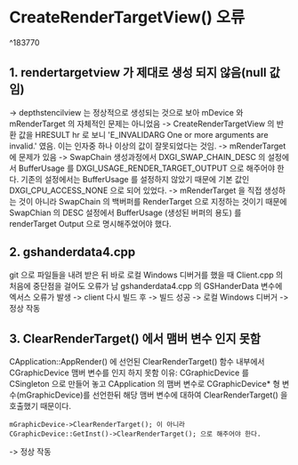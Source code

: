 # CreateRenderTargetView() 오류

^183770

## 1. rendertargetview 가 제대로 생성 되지 않음(null 값임) 

-> depthstencilview 는 정상적으로 생성되는 것으로 보아 mDevice 와 mRenderTarget 의 자체적인 문제는 아니었음 
-> CreateRenderTargetView 의 반환 값을 HRESULT hr 로 보니 'E_INVALIDARG One or more arguments are invalid.' 였음. 이는 인자중 하나 이상의 값이 잘못되었다는 것임. 
-> mRenderTarget에 문제가 있음 
-> SwapChain 생성과정에서 DXGI_SWAP_CHAIN_DESC 의 설정에서 BufferUsage 를 DXGI_USAGE_RENDER_TARGET_OUTPUT 으로 해주어야 한다. 기존의 설정에서는 BufferUsage 를 설정하지 않았기 때문에 기본 값인 DXGI_CPU_ACCESS_NONE 으로 되어 있었다. 
-> mRenderTarget 을 직접 생성하는 것이 아니라 SwapChain 의 백버퍼를 RenderTarget 으로 지정하는 것이기 때문에 SwapChian 의 DESC 설정에서 BufferUsage (생성된 버퍼의 용도) 를 renderTarget Output 으로 명시해주었어야 했다.

## 2. gshanderdata4.cpp
git 으로 파일들을 내려 받은 뒤 바로 로컬 Windows 디버거를 했을 때 Client.cpp 의 처음에 중단점을 걸어도 오류가 남
gshanderdata4.cpp 의 GSHanderData 변수에 엑서스 오류가 발생
-> client 다시 빌드 후 -> 빌드 성공 -> 로컬 Windows 디버거 -> 정상 작동

## 3. ClearRenderTarget() 에서 맴버 변수 인지 못함
CApplication::AppRender() 에 선언된 ClearRenderTarget() 함수 내부에서 CGraphicDevice 맴버 변수를 인지 하지 못함
이유: CGraphicDevice 를 CSingleton 으로 만들어 놓고 CApplication 의 맴버 변수로 CGraphicDevice* 형 변수(mGraphicDevice)를 선언한뒤 해당 맴버 변수에 대하여 ClearRenderTarget() 을 호출했기 때문이다.
```
mGraphicDevice->ClearRenderTarget(); 이 아니라
CGraphicDevice::GetInst()->ClearRenderTarget(); 으로 해주어야 한다.
```
-> 정상 작동

